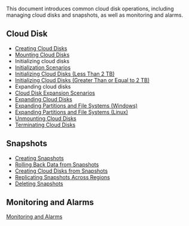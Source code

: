 This document introduces common cloud disk operations, including managing cloud disks and snapshots, as well as monitoring and alarms. 
## Cloud Disk
- [Creating Cloud Disks](https://intl.cloud.tencent.com/document/product/362/5744)
- [Mounting Cloud Disks](https://intl.cloud.tencent.com/document/product/362/5745)
- Initializing cloud disks
 - [Initialization Scenarios](https://intl.cloud.tencent.com/document/product/362/31596)
 - [Initializing Cloud Disks (Less Than 2 TB)](https://intl.cloud.tencent.com/document/product/362/6734)
 - [Initializing Cloud Disks (Greater Than or Equal to 2 TB)](https://intl.cloud.tencent.com/document/product/362/6735)
- Expanding cloud disks
 - [Cloud Disk Expansion Scenarios](https://intl.cloud.tencent.com/document/product/362/31600)
 - [Expanding Cloud Disks](https://intl.cloud.tencent.com/document/product/362/5747)
 - [Expanding Partitions and File Systems (Windows)](https://intl.cloud.tencent.com/document/product/362/31601)
 - [Expanding Partitions and File Systems (Linux)](https://intl.cloud.tencent.com/document/product/362/6738)
- [Unmounting Cloud Disks](https://intl.cloud.tencent.com/document/product/362/32400)
- [Terminating Cloud Disks](https://intl.cloud.tencent.com/document/product/362/5752)

## Snapshots
- [Creating Snapshots](https://intl.cloud.tencent.com/document/product/362/5755)
- [Rolling Back Data from Snapshots](https://intl.cloud.tencent.com/document/product/362/5756)
- [Creating Cloud Disks from Snapshots](https://intl.cloud.tencent.com/document/product/362/5757)
- [Replicating Snapshots Across Regions](https://intl.cloud.tencent.com/document/product/362/31623)
- [Deleting Snapshots](https://intl.cloud.tencent.com/document/product/362/5758)

## Monitoring and Alarms
[Monitoring and Alarms](https://intl.cloud.tencent.com/document/product/362/6742)

